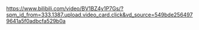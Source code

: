 https://www.bilibili.com/video/BV1BZ4y1P7Gs/?spm_id_from=333.1387.upload.video_card.click&vd_source=549bde2564979641a5f0adbcfa529b0a
